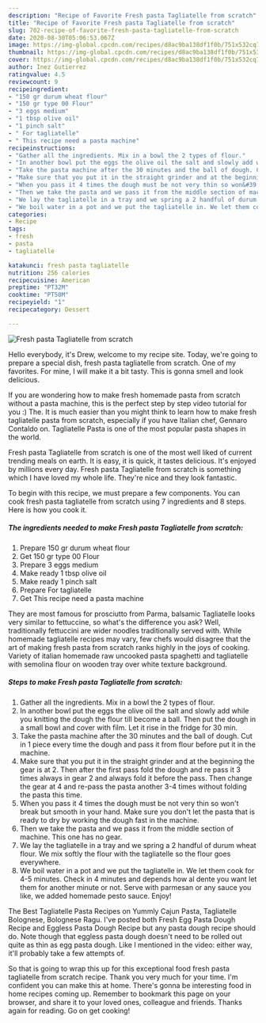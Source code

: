 ```yaml
---
description: "Recipe of Favorite Fresh pasta Tagliatelle from scratch"
title: "Recipe of Favorite Fresh pasta Tagliatelle from scratch"
slug: 702-recipe-of-favorite-fresh-pasta-tagliatelle-from-scratch
date: 2020-08-30T05:06:53.067Z
image: https://img-global.cpcdn.com/recipes/d8ac9ba138df1f0b/751x532cq70/fresh-pasta-tagliatelle-from-scratch-recipe-main-photo.jpg
thumbnail: https://img-global.cpcdn.com/recipes/d8ac9ba138df1f0b/751x532cq70/fresh-pasta-tagliatelle-from-scratch-recipe-main-photo.jpg
cover: https://img-global.cpcdn.com/recipes/d8ac9ba138df1f0b/751x532cq70/fresh-pasta-tagliatelle-from-scratch-recipe-main-photo.jpg
author: Inez Gutierrez
ratingvalue: 4.5
reviewcount: 9
recipeingredient:
- "150 gr durum wheat flour"
- "150 gr type 00 Flour"
- "3 eggs medium"
- "1 tbsp olive oil"
- "1 pinch salt"
- " For tagliatelle"
- " This recipe need a pasta machine"
recipeinstructions:
- "Gather all the ingredients. Mix in a bowl the 2 types of flour."
- "In another bowl put the eggs the olive oil the salt and slowly add while you knitting the dough the flour till become a ball. Then put the dough in a small bowl and cover with film. Let it rise in the fridge for 30 min."
- "Take the pasta machine after the 30 minutes and the ball of dough. Cut in 1 piece every time the dough and pass it from flour before put it in the machine."
- "Make sure that you put it in the straight grinder and at the beginning the gear is at 2. Then after the first pass fold the dough and re pass it 3 times always in gear 2 and always fold it before the pass. Then change the gear at 4 and re-pass the pasta another 3-4 times without folding the pasta this time."
- "When you pass it 4 times the dough must be not very thin so won&#39;t break but smooth in your hand. Make sure you don&#39;t let the pasta that is ready to dry by working the dough fast in the machine."
- "Then we take the pasta and we pass it from the middle section of machine. This one has no gear."
- "We lay the tagliatelle in a tray and we spring a 2 handful of durum wheat flour. We mix softly the flour with the tagliatelle so the flour goes everywhere."
- "We boil water in a pot and we put the tagliatelle in. We let them cook for 4-5 minutes. Check in 4 minutes and depends how al dente you want let them for another minute or not. Serve with parmesan or any sauce you like, we added homemade pesto sauce. Enjoy!"
categories:
- Recipe
tags:
- fresh
- pasta
- tagliatelle

katakunci: fresh pasta tagliatelle 
nutrition: 256 calories
recipecuisine: American
preptime: "PT32M"
cooktime: "PT50M"
recipeyield: "1"
recipecategory: Dessert

---
```



![Fresh pasta Tagliatelle from scratch](https://img-global.cpcdn.com/recipes/d8ac9ba138df1f0b/751x532cq70/fresh-pasta-tagliatelle-from-scratch-recipe-main-photo.jpg)

Hello everybody, it's Drew, welcome to my recipe site. Today, we're going to prepare a special dish, fresh pasta tagliatelle from scratch. One of my favorites. For mine, I will make it a bit tasty. This is gonna smell and look delicious.

If you are wondering how to make fresh homemade pasta from scratch without a pasta machine, this is the perfect step by step video tutorial for you :) The. It is much easier than you might think to learn how to make fresh tagliatelle pasta from scratch, especially if you have Italian chef, Gennaro Contaldo on. Tagliatelle Pasta is one of the most popular pasta shapes in the world.

Fresh pasta Tagliatelle from scratch is one of the most well liked of current trending meals on earth. It is easy, it is quick, it tastes delicious. It's enjoyed by millions every day. Fresh pasta Tagliatelle from scratch is something which I have loved my whole life. They're nice and they look fantastic.


To begin with this recipe, we must prepare a few components. You can cook fresh pasta tagliatelle from scratch using 7 ingredients and 8 steps. Here is how you cook it.

<!--inarticleads1-->

##### The ingredients needed to make Fresh pasta Tagliatelle from scratch:

1. Prepare 150 gr durum wheat flour
1. Get 150 gr type 00 Flour
1. Prepare 3 eggs medium
1. Make ready 1 tbsp olive oil
1. Make ready 1 pinch salt
1. Prepare  For tagliatelle
1. Get  This recipe need a pasta machine


They are most famous for prosciutto from Parma, balsamic Tagliatelle looks very similar to fettuccine, so what&#39;s the difference you ask? Well, traditionally fettuccini are wider noodles traditionally served with. While homemade tagliatelle recipes may vary, few chefs would disagree that the art of making fresh pasta from scratch ranks highly in the joys of cooking. Variety of italian homemade raw uncooked pasta spaghetti and tagliatelle with semolina flour on wooden tray over white texture background. 

<!--inarticleads2-->

##### Steps to make Fresh pasta Tagliatelle from scratch:

1. Gather all the ingredients. Mix in a bowl the 2 types of flour.
1. In another bowl put the eggs the olive oil the salt and slowly add while you knitting the dough the flour till become a ball. Then put the dough in a small bowl and cover with film. Let it rise in the fridge for 30 min.
1. Take the pasta machine after the 30 minutes and the ball of dough. Cut in 1 piece every time the dough and pass it from flour before put it in the machine.
1. Make sure that you put it in the straight grinder and at the beginning the gear is at 2. Then after the first pass fold the dough and re pass it 3 times always in gear 2 and always fold it before the pass. Then change the gear at 4 and re-pass the pasta another 3-4 times without folding the pasta this time.
1. When you pass it 4 times the dough must be not very thin so won&#39;t break but smooth in your hand. Make sure you don&#39;t let the pasta that is ready to dry by working the dough fast in the machine.
1. Then we take the pasta and we pass it from the middle section of machine. This one has no gear.
1. We lay the tagliatelle in a tray and we spring a 2 handful of durum wheat flour. We mix softly the flour with the tagliatelle so the flour goes everywhere.
1. We boil water in a pot and we put the tagliatelle in. We let them cook for 4-5 minutes. Check in 4 minutes and depends how al dente you want let them for another minute or not. Serve with parmesan or any sauce you like, we added homemade pesto sauce. Enjoy!


The Best Tagliatelle Pasta Recipes on Yummly Cajun Pasta, Tagliatelle Bolognese, Bolognese Ragu. I&#39;ve posted both Fresh Egg Pasta Dough Recipe and Eggless Pasta Dough Recipe but any pasta dough recipe should do. Note though that eggless pasta dough doesn&#39;t need to be rolled out quite as thin as egg pasta dough. Like I mentioned in the video: either way, it&#39;ll probably take a few attempts of. 

So that is going to wrap this up for this exceptional food fresh pasta tagliatelle from scratch recipe. Thank you very much for your time. I'm confident you can make this at home. There's gonna be interesting food in home recipes coming up. Remember to bookmark this page on your browser, and share it to your loved ones, colleague and friends. Thanks again for reading. Go on get cooking!
